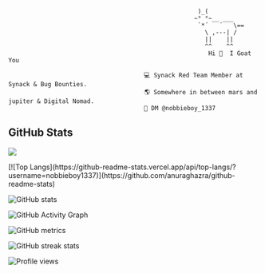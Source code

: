                                                          )_(
                                                        ~° °~__ ___
                                                         `*´   ´   \==
                                                           \ ,---| /
                                                           ||    ||    
                                                           ^^    ^^                  
                                                            Hi 👋  I Goat You     
                                                            
                                          💻 Synack Red Team Member at Synack & Bug Bounties.
                                          🌎 Somewhere in between mars and jupiter & Digital Nomad.
                                          📩 DM @nobbieboy_1337 


## GitHub Stats
<p>
  <img src="https://github-profile-trophy.vercel.app/?username=nobbieboy1337&theme=onedark&no-frame=true&column=7" />
</p>
[![Top Langs](https://github-readme-stats.vercel.app/api/top-langs/?username=nobbieboy1337)](https://github.com/anuraghazra/github-readme-stats)

![GitHub stats](https://github-readme-stats.vercel.app/api?username=nobbieboy1337&show_icons=true)  

![GitHub Activity Graph](https://activity-graph.herokuapp.com/graph?username=nobbieboy1337)  

![GitHub metrics](https://metrics.lecoq.io/nobbieboy1337)  

![GitHub streak stats](https://github-readme-streak-stats.herokuapp.com/?user=nobbieboy1337)  

![Profile views](https://gpvc.arturio.dev/nobbieboy1337)  
